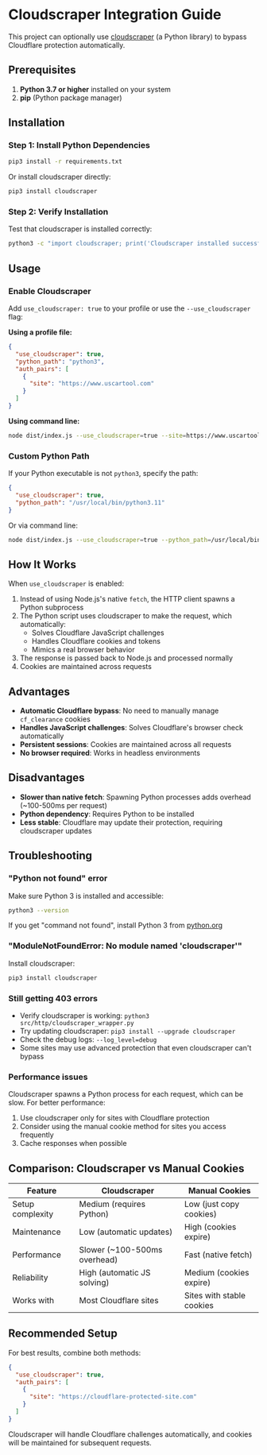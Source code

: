 # Cloudscraper Integration Guide

This project can optionally use [cloudscraper](https://github.com/VeNoMouS/cloudscraper) (a Python library) to bypass Cloudflare protection automatically.

## Prerequisites

1. **Python 3.7 or higher** installed on your system
2. **pip** (Python package manager)

## Installation

### Step 1: Install Python Dependencies

```bash
pip3 install -r requirements.txt
```

Or install cloudscraper directly:

```bash
pip3 install cloudscraper
```

### Step 2: Verify Installation

Test that cloudscraper is installed correctly:

```bash
python3 -c "import cloudscraper; print('Cloudscraper installed successfully')"
```

## Usage

### Enable Cloudscraper

Add `use_cloudscraper: true` to your profile or use the `--use_cloudscraper` flag:

**Using a profile file:**

```json
{
  "use_cloudscraper": true,
  "python_path": "python3",
  "auth_pairs": [
    {
      "site": "https://www.uscartool.com"
    }
  ]
}
```

**Using command line:**

```bash
node dist/index.js --use_cloudscraper=true --site=https://www.uscartool.com
```

### Custom Python Path

If your Python executable is not `python3`, specify the path:

```json
{
  "use_cloudscraper": true,
  "python_path": "/usr/local/bin/python3.11"
}
```

Or via command line:

```bash
node dist/index.js --use_cloudscraper=true --python_path=/usr/local/bin/python3.11
```

## How It Works

When `use_cloudscraper` is enabled:

1. Instead of using Node.js's native `fetch`, the HTTP client spawns a Python subprocess
2. The Python script uses cloudscraper to make the request, which automatically:
   - Solves Cloudflare JavaScript challenges
   - Handles Cloudflare cookies and tokens
   - Mimics a real browser behavior
3. The response is passed back to Node.js and processed normally
4. Cookies are maintained across requests

## Advantages

- **Automatic Cloudflare bypass**: No need to manually manage `cf_clearance` cookies
- **Handles JavaScript challenges**: Solves Cloudflare's browser check automatically
- **Persistent sessions**: Cookies are maintained across all requests
- **No browser required**: Works in headless environments

## Disadvantages

- **Slower than native fetch**: Spawning Python processes adds overhead (~100-500ms per request)
- **Python dependency**: Requires Python to be installed
- **Less stable**: Cloudflare may update their protection, requiring cloudscraper updates

## Troubleshooting

### "Python not found" error

Make sure Python 3 is installed and accessible:

```bash
python3 --version
```

If you get "command not found", install Python 3 from [python.org](https://www.python.org/downloads/)

### "ModuleNotFoundError: No module named 'cloudscraper'"

Install cloudscraper:

```bash
pip3 install cloudscraper
```

### Still getting 403 errors

- Verify cloudscraper is working: `python3 src/http/cloudscraper_wrapper.py`
- Try updating cloudscraper: `pip3 install --upgrade cloudscraper`
- Check the debug logs: `--log_level=debug`
- Some sites may use advanced protection that even cloudscraper can't bypass

### Performance issues

Cloudscraper spawns a Python process for each request, which can be slow. For better performance:

1. Use cloudscraper only for sites with Cloudflare protection
2. Consider using the manual cookie method for sites you access frequently
3. Cache responses when possible

## Comparison: Cloudscraper vs Manual Cookies

| Feature | Cloudscraper | Manual Cookies |
|---------|-------------|----------------|
| Setup complexity | Medium (requires Python) | Low (just copy cookies) |
| Maintenance | Low (automatic updates) | High (cookies expire) |
| Performance | Slower (~100-500ms overhead) | Fast (native fetch) |
| Reliability | High (automatic JS solving) | Medium (cookies expire) |
| Works with | Most Cloudflare sites | Sites with stable cookies |

## Recommended Setup

For best results, combine both methods:

```json
{
  "use_cloudscraper": true,
  "auth_pairs": [
    {
      "site": "https://cloudflare-protected-site.com"
    }
  ]
}
```

Cloudscraper will handle Cloudflare challenges automatically, and cookies will be maintained for subsequent requests.
